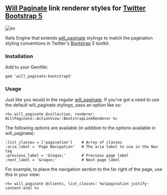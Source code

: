 ## [Will Paginate][wp] link renderer styles for [Twitter Bootstrap 5][bs]

![ex](https://user-images.githubusercontent.com/2103263/117255171-01761800-ae52-11eb-9950-cf9e22772325.png)

Rails Engine that extends [will_paginate][wp] stylings to match the pagination styling conventions
in Twitter's [Bootstrap][bs] 5 toolkit.

### Installation

Add to your Gemfile:  

    gem 'will_paginate-bootstrap5'

### Usage

Just like you would in the regular [will_paginate][wp].  If you've got a need to use the default will_paginate stylings,
pass an option like so:

    <%= will_paginate @collection, renderer: WillPaginate::ActionView::BootstrapLinkRenderer %>

The following options are available (in addition to the options available in will_paginate):

    :list_classes = ['pagination']    # Array of classes
    :aria_label = 'Page Navigation'   # The aria label to use in the Nav tag
    :previous_label = '&laquo;'       # Previous page label
    :next_label = '&raquo;'           # Next page label

For example, to place the navigation section to the far right of the page, use this in your view:

    <%= will_paginate @clients, list_classes: %w(pagination justify-content-end) %>

[wp]: http://github.com/mislav/will_paginate
[bs]: http://v4-alpha.getbootstrap.com/
